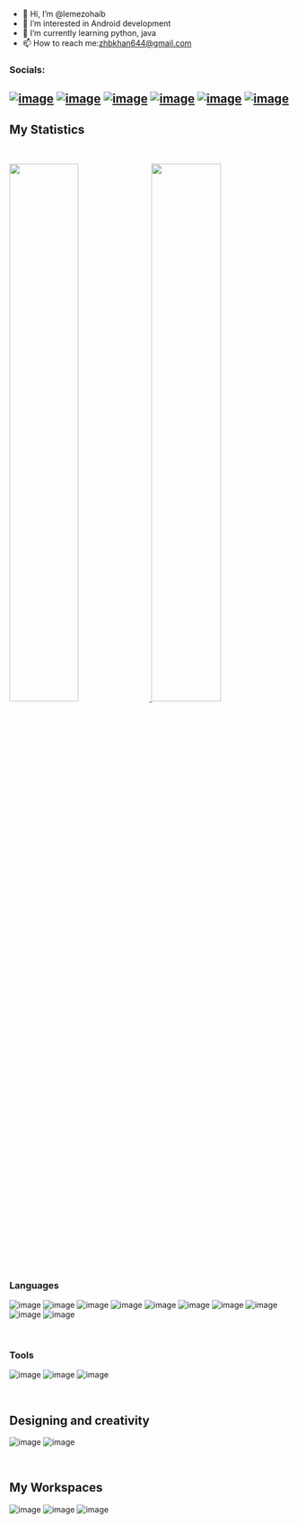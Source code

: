- 👋 Hi, I’m @lemezohaib
- 👀 I’m interested in Android development 
- 🌱 I’m currently learning python, java
- 📫 How to reach me:zhbkhan644@gmail.com

### <b>Socials: </b>
<a href="https://t.me/lemezohaib">![image](https://img.shields.io/badge/Telegram-2CA5E0?style=for-the-badge&logo=telegram&logoColor=white)</a>
<a href="https://mail.google.com/mail/u/0/#inbox.com/channels/zhbkhan644@gmail.com">![image](https://img.shields.io/badge/Gmail-D14836?style=for-the-badge&logo=gmail&logoColor=white)</a>
<a href="https://www.facebook.com/lemezohaib">![image](https://img.shields.io/badge/Facebook-1877F2?style=for-the-badge&logo=facebook&logoColor=white)</a>
<a href="https://gitlab.com/lemezohaib">![image](https://img.shields.io/badge/GitLab-330F63?style=for-the-badge&logo=gitlab&logoColor=white)</a>
<a href="https://twitter.com/lemezohaib">![image](https://img.shields.io/badge/Twitter-1DA1F2?style=for-the-badge&logo=twitter&logoColor=white)</a>
<a href="https://instagram.com/lemezohaib">![image](https://img.shields.io/badge/Instagram-E4405F?style=for-the-badge&logo=instagram&logoColor=white)</a>
<br />
---

## My Statistics
<br/>
<p align="left">
  <a href="https://zaidkhan.ml/">
  <img width="49.5%" src="https://github-readme-stats.vercel.app/api?username=lemezohaib&show_icons=true&theme=gruvbox&hide_border=true" />
    <img width="49.5%" src="https://github-readme-streak-stats.herokuapp.com/?user=lemezohaib&theme=gruvbox&hide_border=true" />
  </a>
</p>
<br>

### <b>Languages </b>
![image](https://img.shields.io/badge/C-00599C?style=for-the-badge&logo=c&logoColor=white)
![image](https://img.shields.io/badge/C%23-239120?style=for-the-badge&logo=c-sharp&logoColor=white)
![image](https://img.shields.io/badge/C%2B%2B-00599C?style=for-the-badge&logo=c%2B%2B&logoColor=white)
![image](https://img.shields.io/badge/CSS3-1572B6?style=for-the-badge&logo=css3&logoColor=white)
![image](https://img.shields.io/badge/HTML5-E34F26?style=for-the-badge&logo=html5&logoColor=white)
![image](https://img.shields.io/badge/JavaScript-323330?style=for-the-badge&logo=javascript&logoColor=F7DF1E)
![image](https://img.shields.io/badge/json-5E5C5C?style=for-the-badge&logo=json&logoColor=white)
![image](https://img.shields.io/badge/PHP-777BB4?style=for-the-badge&logo=php&logoColor=white)
![image](https://img.shields.io/badge/Python-FFD43B?style=for-the-badge&logo=python&logoColor=blue)
![image](https://img.shields.io/badge/.NET-512BD4?style=for-the-badge&logo=dotnet&logoColor=white)


<br />

### <b> Tools </b>

![image](https://img.shields.io/badge/Android_Studio-3DDC84?style=for-the-badge&logo=android-studio&logoColor=white)
![image](https://img.shields.io/badge/Visual_Studio-5C2D91?style=for-the-badge&logo=visual%20studio&logoColor=white)
![image](https://img.shields.io/badge/Adobe%20Dreamweaver-072401?style=for-the-badge&logo=Adobe%20Dreamweaver&logoColor=34F400)

<br />

## <b>Designing and creativity </b>

![image](https://img.shields.io/badge/Adobe_Photoshop-31A8FF?style=for-the-badge&logo=Adobe-Photoshop&logoColor=black)
![image](https://img.shields.io/badge/Adobe%20Lightroom-31A8FF?style=for-the-badge&logo=Adobe%20Lightroom&logoColor=white)

<br />

## <b> My Workspaces </b>
![image](https://img.shields.io/badge/Android-3DDC84?style=for-the-badge&logo=android&logoColor=white)
![image](https://img.shields.io/badge/Ubuntu-E95420?style=for-the-badge&logo=ubuntu&logoColor=white)
![image](https://img.shields.io/badge/Windows-0078D6?style=for-the-badge&logo=windows&logoColor=white)

<br />
